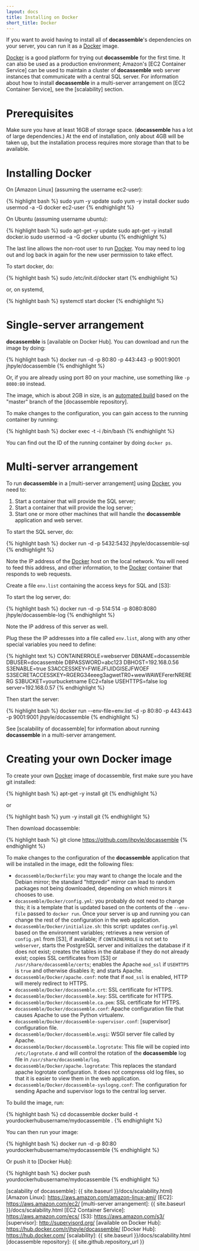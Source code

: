 ```yaml
---
layout: docs
title: Installing on Docker
short_title: Docker
---
```


If you want to avoid having to install all of **docassemble**'s
dependencies on your server, you can run it as a [Docker] image.

[Docker] is a good platform for trying out **docassemble** for the
first time.  It can also be used as a production environment; Amazon's
[EC2 Container Service] can be used to maintain a cluster of
**docassemble** web server instances that communicate with a central
SQL server.  For information about how to install **docassemble** in a
multi-server arrangement on [EC2 Container Service], see the
[scalability] section.

# Prerequisites

Make sure you have at least 16GB of storage space.  (**docassemble**
has a lot of large dependencies.)  At the end of installation, only
about 4GB will be taken up, but the installation process requires more
storage than that to be available.

# Installing Docker

On [Amazon Linux] (assuming the username ec2-user):

{% highlight bash %}
sudo yum -y update
sudo yum -y install docker
sudo usermod -a -G docker ec2-user
{% endhighlight %}

On Ubuntu (assuming username ubuntu):

{% highlight bash %}
sudo apt-get -y update
sudo apt-get -y install docker.io
sudo usermod -a -G docker ubuntu
{% endhighlight %}

The last line allows the non-root user to run [Docker].  You may need to
log out and log back in again for the new user permission to take
effect.

To start docker, do:

{% highlight bash %}
sudo /etc/init.d/docker start
{% endhighlight %}

or, on systemd,

{% highlight bash %}
systemctl start docker
{% endhighlight %}

# Single-server arrangement

**docassemble** is [available on Docker Hub].  You can download and
run the image by doing:

{% highlight bash %}
docker run -d -p 80:80 -p 443:443 -p 9001:9001 jhpyle/docassemble
{% endhighlight %}

Or, if you are already using port 80 on your machine, use something
like `-p 8080:80` instead.

The image, which is about 2GB in size, is an [automated build] based
on the "master" branch of the [docassemble repository].

To make changes to the configuration, you can gain access to the
running container by running:

{% highlight bash %}
docker exec -t -i <containerid> /bin/bash
{% endhighlight %}

You can find out the ID of the running container by doing `docker ps`.

# Multi-server arrangement

To run **docassemble** in a [multi-server arrangement] using [Docker],
you need to:

1. Start a container that will provide the SQL server;
2. Start a container that will provide the log server;
3. Start one or more other machines that will handle the
   **docassemble** application and web server.

To start the SQL server, do:

{% highlight bash %}
docker run -d -p 5432:5432 jhpyle/docassemble-sql
{% endhighlight %}

Note the IP address of the [Docker] host on the local network.  You will
need to feed this address, and other information, to the [Docker]
container that responds to web requests.

Create a file `env.list` containing the access keys for SQL and [S3]:

To start the log server, do:

{% highlight bash %}
docker run -d -p 514:514 -p 8080:8080 jhpyle/docassemble-log
{% endhighlight %}

Note the IP address of this server as well.

Plug these the IP addresses into a file called `env.list`, along with
any other special variables you need to define:

{% highlight text %}
CONTAINERROLE=webserver
DBNAME=docassemble
DBUSER=docassemble
DBPASSWORD=abc123
DBHOST=192.168.0.56
S3ENABLE=true
S3ACCESSKEY=FWIEJFIJIDGISEJFWOEF
S3SECRETACCESSKEY=RGERG34eeeg3agwetTR0+wewWAWEFererNRERERG
S3BUCKET=yourbucketname
EC2=false
USEHTTPS=false
log server=192.168.0.57
{% endhighlight %}

Then start the server:

{% highlight bash %}
docker run --env-file=env.list -d -p 80:80 -p 443:443 -p 9001:9001 jhpyle/docassemble
{% endhighlight %}

See [scalability of docassemble] for information about running
**docassemble** in a multi-server arrangement.

# Creating your own Docker image

To create your own [Docker] image of docassemble, first make sure you
have git installed:

{% highlight bash %}
apt-get -y install git
{% endhighlight %}

or

{% highlight bash %}
yum -y install git
{% endhighlight %}

Then download docassemble:

{% highlight bash %}
git clone https://github.com/jhpyle/docassemble
{% endhighlight %}

To make changes to the configuration of the **docassemble**
application that will be installed in the image, edit the following
files:

* `docassemble/Dockerfile`: you may want to change the locale and the
  Debian mirror; the standard "httpredir" mirror can lead to random
  packages not being downloaded, depending on which mirrors it chooses
  to use.
* `docassemble/Docker/config.yml`: you probably do not need to change
  this; it is a template that is updated based on the contents of the
  `--env-file` passed to `docker run`.  Once your server is up and
  running you can change the rest of the configuration in the web application.
* `docassemble/Docker/initialize.sh`: this script: updates
  `config.yml` based on the environment variables; retrieves a new
  version of `config.yml` from [S3], if available; if `CONTAINERROLE`
  is not set to `webserver`, starts the PostgreSQL server and
  initializes the database if it does not exist; creates the tables in
  the database if they do not already exist; copies SSL certificates
  from [S3] or `/usr/share/docassemble/certs`; enables the Apache
  `mod_ssl` if `USEHTTPS` is `true` and otherwise disables it; and
  starts Apache.
* `docassemble/Docker/apache.conf`: note that if `mod_ssl` is enabled,
  HTTP will merely redirect to HTTPS.
* `docassemble/Docker/docassemble.crt`: SSL certificate for HTTPS.
* `docassemble/Docker/docassemble.key`: SSL certificate for HTTPS.
* `docassemble/Docker/docassemble.ca.pem`: SSL certificate for HTTPS.
* `docassemble/Docker/docassemble.conf`: Apache configuration file
  that causes Apache to use the Python virtualenv.
* `docassemble/Docker/docassemble-supervisor.conf`: [supervisor]
  configuration file.
* `docassemble/Docker/docassemble.wsgi`: WSGI server file called by
Apache.
* `docassemble/Docker/docassemble.logrotate`: This file will be copied
  into `/etc/logrotate.d` and will control the rotation of the
  **docassemble** log file in `/usr/share/docassemble/log`.
* `docassemble/Docker/apache.logrotate`: This replaces the standard
  apache logrotate configuration.  It does not compress old log files,
  so that it is easier to view them in the web application.
* `docassemble/Docker/docassemble-syslogng.conf`: The configuration
  for sending Apache and supervisor logs to the central log server.

To build the image, run:

{% highlight bash %}
cd docassemble
docker build -t yourdockerhubusername/mydocassemble .
{% endhighlight %}

You can then run your image:

{% highlight bash %}
docker run -d -p 80:80 yourdockerhubusername/mydocassemble
{% endhighlight %}

Or push it to [Docker Hub]:

{% highlight bash %}
docker push yourdockerhubusername/mydocassemble
{% endhighlight %}

[Docker]: https://www.docker.com/
[Amazon AWS]: http://aws.amazon.com
[automated build]: https://docs.docker.com/docker-hub/builds/
[scalability of docassemble]: {{ site.baseurl }}/docs/scalability.html)
[Amazon Linux]: https://aws.amazon.com/amazon-linux-ami/
[EC2]: https://aws.amazon.com/ec2/
[multi-server arrangement]: {{ site.baseurl }}/docs/scalability.html
[EC2 Container Service]: https://aws.amazon.com/ecs/
[S3]: https://aws.amazon.com/s3/
[supervisor]: http://supervisord.org/
[available on Docker Hub]: https://hub.docker.com/r/jhpyle/docassemble/
[Docker Hub]: https://hub.docker.com/
[scalability]: {{ site.baseurl }}/docs/scalability.html
[docassemble repository]: {{ site.github.repository_url }}
